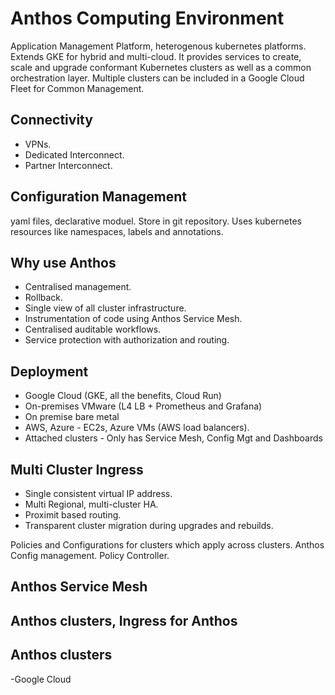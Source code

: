 # Anthos Computing Environment
 
Application Management Platform, heterogenous kubernetes platforms. Extends GKE for hybrid and multi-cloud. It provides services to create, scale and upgrade conformant Kubernetes clusters as well as a common orchestration layer.
Multiple clusters can be included in a Google Cloud Fleet for Common Management.

## Connectivity

- VPNs.
- Dedicated Interconnect.
- Partner Interconnect.


## Configuration Management

yaml files, declarative moduel. Store in git repository. Uses kubernetes resources like namespaces, labels and annotations.

## Why use Anthos

- Centralised management.
- Rollback.
- Single view of all cluster infrastructure.
- Instrumentation of code using Anthos Service Mesh.
- Centralised auditable workflows.
- Service protection with authorization and routing.



## Deployment

- Google Cloud (GKE, all the benefits, Cloud Run)
- On-premises VMware (L4 LB + Prometheus and Grafana)
- On premise bare metal
- AWS, Azure - EC2s, Azure VMs (AWS load balancers).
- Attached clusters - Only has Service Mesh, Config Mgt and Dashboards


## Multi Cluster Ingress

- Single consistent virtual IP address.
- Multi Regional, multi-cluster HA.
- Proximit based routing.
- Transparent cluster migration during upgrades and rebuilds.


Policies and Configurations for clusters which apply across clusters. Anthos Config management. Policy Controller.

## Anthos Service Mesh

## Anthos clusters, Ingress for Anthos

## Anthos clusters
-Google Cloud


